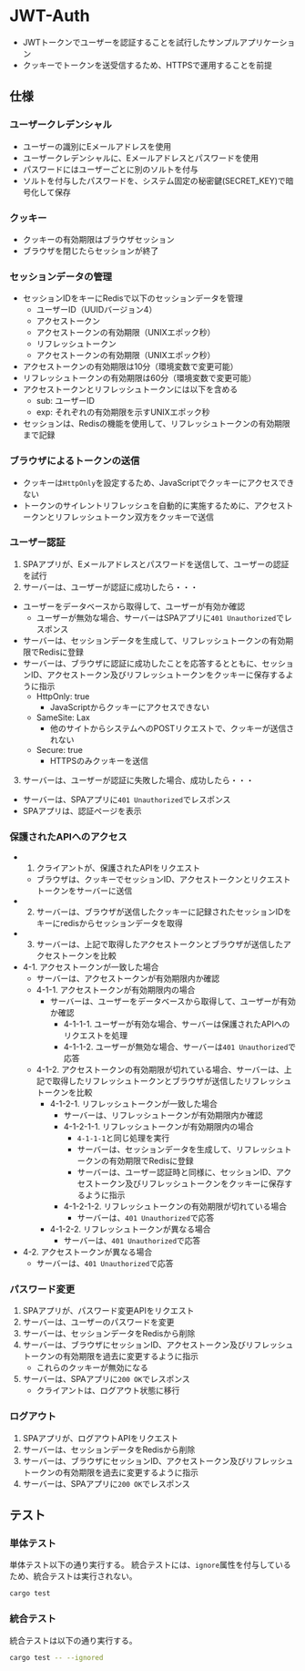# JWT-Auth

- JWTトークンでユーザーを認証することを試行したサンプルアプリケーション
- クッキーでトークンを送受信するため、HTTPSで運用することを前提

## 仕様

### ユーザークレデンシャル

- ユーザーの識別にEメールアドレスを使用
- ユーザークレデンシャルに、Eメールアドレスとパスワードを使用
- パスワードにはユーザーごとに別のソルトを付与
- ソルトを付与したパスワードを、システム固定の秘密鍵(SECRET_KEY)で暗号化して保存

### クッキー

- クッキーの有効期限はブラウザセッション
- ブラウザを閉じたらセッションが終了
 
### セッションデータの管理

- セッションIDをキーにRedisで以下のセッションデータを管理
  - ユーザーID（UUIDバージョン4）
  - アクセストークン
  - アクセストークンの有効期限（UNIXエポック秒）
  - リフレッシュトークン
  - アクセストークンの有効期限（UNIXエポック秒）
- アクセストークンの有効期限は10分（環境変数で変更可能）
- リフレッシュトークンの有効期限は60分（環境変数で変更可能）
- アクセストークンとリフレッシュトークンには以下を含める
  - sub: ユーザーID
  - exp: それぞれの有効期限を示すUNIXエポック秒
- セッションは、Redisの機能を使用して、リフレッシュトークンの有効期限まで記録

### ブラウザによるトークンの送信

- クッキーは`HttpOnly`を設定するため、JavaScriptでクッキーにアクセスできない
- トークンのサイレントリフレッシュを自動的に実施するために、アクセストークンとリフレッシュトークン双方をクッキーで送信
 
### ユーザー認証

1. SPAアプリが、Eメールアドレスとパスワードを送信して、ユーザーの認証を試行
2. サーバーは、ユーザーが認証に成功したら・・・
  - ユーザーをデータベースから取得して、ユーザーが有効か確認
    - ユーザーが無効な場合、サーバーはSPAアプリに`401 Unauthorized`でレスポンス
  - サーバーは、セッションデータを生成して、リフレッシュトークンの有効期限でRedisに登録
  - サーバーは、ブラウザに認証に成功したことを応答するとともに、セッションID、アクセストークン及びリフレッシュトークンをクッキーに保存するように指示
    - HttpOnly: true
      - JavaScriptからクッキーにアクセスできない
    - SameSite: Lax
      - 他のサイトからシステムへのPOSTリクエストで、クッキーが送信されない
    - Secure: true
      - HTTPSのみクッキーを送信
3. サーバーは、ユーザーが認証に失敗した場合、成功したら・・・
  - サーバーは、SPAアプリに`401 Unauthorized`でレスポンス
  - SPAアプリは、認証ページを表示

### 保護されたAPIへのアクセス

- 1. クライアントが、保護されたAPIをリクエスト
  - ブラウザは、クッキーでセッションID、アクセストークンとリクエストトークンをサーバーに送信
- 2. サーバーは、ブラウザが送信したクッキーに記録されたセッションIDをキーにredisからセッションデータを取得
- 3. サーバーは、上記で取得したアクセストークンとブラウザが送信したアクセストークンを比較
- 4-1. アクセストークンが一致した場合
  - サーバーは、アクセストークンが有効期限内か確認
  - 4-1-1. アクセストークンが有効期限内の場合
    - サーバーは、ユーザーをデータベースから取得して、ユーザーが有効か確認
      - 4-1-1-1. ユーザーが有効な場合、サーバーは保護されたAPIへのリクエストを処理
      - 4-1-1-2. ユーザーが無効な場合、サーバーは`401 Unauthorized`で応答
  - 4-1-2. アクセストークンの有効期限が切れている場合、サーバーは、上記で取得したリフレッシュトークンとブラウザが送信したリフレッシュトークンを比較
    - 4-1-2-1. リフレッシュトークンが一致した場合
      - サーバーは、リフレッシュトークンが有効期限内か確認
      - 4-1-2-1-1. リフレッシュトークンが有効期限内の場合
        - `4-1-1-1`と同じ処理を実行
        - サーバーは、セッションデータを生成して、リフレッシュトークンの有効期限でRedisに登録
        - サーバーは、ユーザー認証時と同様に、セッションID、アクセストークン及びリフレッシュトークンをクッキーに保存するように指示
      - 4-1-2-1-2. リフレッシュトークンの有効期限が切れている場合
        - サーバーは、`401 Unauthorized`で応答
    - 4-1-2-2. リフレッシュトークンが異なる場合
      - サーバーは、`401 Unauthorized`で応答
- 4-2. アクセストークンが異なる場合
  - サーバーは、`401 Unauthorized`で応答

### パスワード変更

1. SPAアプリが、パスワード変更APIをリクエスト
2. サーバーは、ユーザーのパスワードを変更
3. サーバーは、セッションデータをRedisから削除
4. サーバーは、ブラウザにセッションID、アクセストークン及びリフレッシュトークンの有効期限を過去に変更するように指示
   - これらのクッキーが無効になる
5. サーバーは、SPAアプリに`200 OK`でレスポンス
   - クライアントは、ログアウト状態に移行

### ログアウト

1. SPAアプリが、ログアウトAPIをリクエスト
2. サーバーは、セッションデータをRedisから削除
3. サーバーは、ブラウザにセッションID、アクセストークン及びリフレッシュトークンの有効期限を過去に変更するように指示
4. サーバーは、SPAアプリに`200 OK`でレスポンス

## テスト

### 単体テスト

単体テスト以下の通り実行する。
統合テストには、`ignore`属性を付与しているため、統合テストは実行されない。

```bash
cargo test
```

### 統合テスト

統合テストは以下の通り実行する。

```bash
cargo test -- --ignored
```
